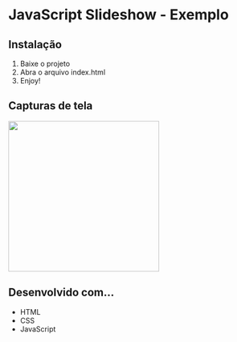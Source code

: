 # JavaScript Slideshow - Exemplo


## Instalação
1. Baixe o projeto
2. Abra o arquivo index.html
3. Enjoy!

## Capturas de tela
<img width="300" src="..." >

## Desenvolvido com...

* HTML
* CSS
* JavaScript